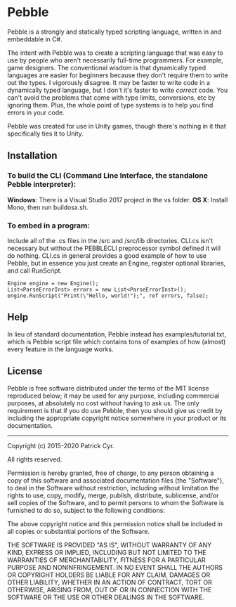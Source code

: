 # Pebble

Pebble is a strongly and statically typed scripting language, written in and embeddable in C#. 

The intent with Pebble was to create a scripting language that was easy to use by people who aren't necessarily full-time programmers. For example, game designers. The conventional wisdom is that dynamically typed languages are easier for beginners because they don't require them to write out the types. I vigorously disagree. It may be faster to write code in a dynamically typed language, but I don't it's faster to write *correct* code. You can't avoid the problems that come with type limits, conversions, etc by ignoring them. Plus, the whole point of type systems is to help you find errors in your code. 

Pebble was created for use in Unity games, though there's nothing in it that specifically ties it to Unity.

## Installation

### To build the CLI (Command Line Interface, the standalone Pebble interpreter):
**Windows**: There is a Visual Studio 2017 project in the vs folder.
**OS X**: Install Mono, then run buildosx.sh.

### To embed in a program:
Include all of the .cs files in the /src and /src/lib directories. CLI.cs isn't necessary but without the PEBBLECLI preprocessor symbol defined it will do nothing. CLI.cs in general provides a good example of how to use Pebble, but in essence you just create an Engine, register optional libraries, and call RunScript.

```
Engine engine = new Engine();
List<ParseErrorInst> errors = new List<ParseErrorInst>();
engine.RunScript("Print(\"Hello, world!");", ref errors, false);
```

## Help

In lieu of standard documentation, Pebble instead has examples/tutorial.txt, which is Pebble script file which contains tons of examples of how (almost) every feature in the language works.

## License

Pebble is free software distributed under the terms of the MIT license reproduced below; it may be used for any purpose, including commercial purposes, at absolutely no cost without having to ask us. The only requirement is that if you do use Pebble, then you should give us credit by including the appropriate copyright notice somewhere in your product or its documentation. 

---

Copyright (c) 2015-2020 Patrick Cyr.

All rights reserved.

Permission is hereby granted, free of charge, to any person obtaining a copy
of this software and associated documentation files (the "Software"), to deal
in the Software without restriction, including without limitation the rights
to use, copy, modify, merge, publish, distribute, sublicense, and/or sell
copies of the Software, and to permit persons to whom the Software is
furnished to do so, subject to the following conditions:

The above copyright notice and this permission notice shall be included in all
copies or substantial portions of the Software.

THE SOFTWARE IS PROVIDED "AS IS", WITHOUT WARRANTY OF ANY KIND, EXPRESS OR
IMPLIED, INCLUDING BUT NOT LIMITED TO THE WARRANTIES OF MERCHANTABILITY,
FITNESS FOR A PARTICULAR PURPOSE AND NONINFRINGEMENT. IN NO EVENT SHALL THE
AUTHORS OR COPYRIGHT HOLDERS BE LIABLE FOR ANY CLAIM, DAMAGES OR OTHER
LIABILITY, WHETHER IN AN ACTION OF CONTRACT, TORT OR OTHERWISE, ARISING FROM,
OUT OF OR IN CONNECTION WITH THE SOFTWARE OR THE USE OR OTHER DEALINGS IN THE
SOFTWARE.
